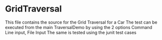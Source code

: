 # GridTraversal

This file contains the source for the Grid Traversal for a Car
The test can be executed from the main TraversalDemo by using the 2 options Command Line input, File Input
The same is tested using the junit test cases
